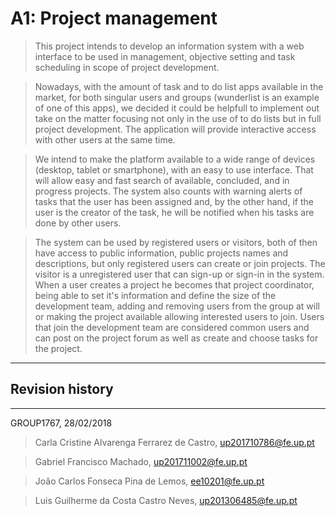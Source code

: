# A1: Project management

> This project intends to develop an information system with a web interface to be used in management, objective setting and task scheduling  in scope of project development.

> Nowadays, with the amount of task and to do list apps available in the market, for both singular users and groups (wunderlist is an example of one of this apps), we decided it could be helpfull to implement out take on the matter focusing not only in the use of to do lists but in full project development. The application will provide interactive access with other users at the same time.

> We intend to make the platform available to a wide range of devices (desktop, tablet or smartphone), with an easy to use interface. That will allow easy and fast search of available, concluded, and in progress projects. The system also counts with warning alerts of tasks that the user has been assigned and, by the other hand, if the user is the creator of the task, he will be notified when his tasks are done by other users.

> The system can be used by registered users or visitors, both of then have access to public information, public projects names and descriptions, but only registered users can create or join projects. The visitor is a unregistered user that can sign-up or sign-in in the system. When a user creates a project he becomes that project coordinator, being able to set it's information and define the size of the development team, adding and removing users from the group at will or making the project available allowing interested users to join. Users that join the development team are considered common users and can post on the project forum as well as create and choose tasks for the project.
 
***

## Revision history

***

GROUP1767, 28/02/2018
 
> Carla Cristine Alvarenga Ferrarez de Castro, up201710786@fe.up.pt

> Gabriel Francisco Machado, up201711002@fe.up.pt
 
> João Carlos Fonseca Pina de Lemos, ee10201@fe.up.pt

> Luis Guilherme da Costa Castro Neves, up201306485@fe.up.pt
